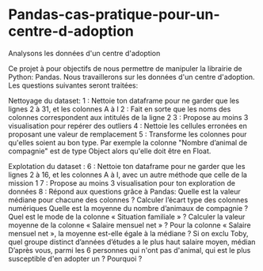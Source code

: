# Pandas-cas-pratique-pour-un-centre-d-adoption
Analysons les données d'un centre d'adoption

Ce projet à pour objectifs de nous permettre de manipuler la librairie de Python: Pandas. Nous travaillerons sur les données d'un centre d'adoption.
Les questions suivantes seront traitées:

Nettoyage du dataset: 
1 : Nettoie ton dataframe pour ne garder que les lignes 2 à 31, et les colonnes A à I
2 : Fait en sorte que les noms des colonnes correspondent aux intitulés de la ligne 2
3 : Propose au moins 3 visualisation pour repérer des outliers
4 : Nettoie les cellules erronées en proposant une valeur de remplacement
5 : Transforme les colonnes pour qu'elles soient au bon type. Par exemple la colonne "Nombre d’animal de compagnie" est de type Object alors qu'elle doit être en Float.

Explotation du dataset :
6 : Nettoie ton dataframe pour ne garder que les lignes 2 à 16, et les colonnes A à I, avec un autre méthode que celle de la mission 1
7 : Propose au moins 3 visualisation pour ton exploration de données
8 : Répond aux questions grâce à Pandas:
	Quelle est la valeur médiane pour chacune des colonnes ?
	Calculer l’écart type des colonnes numériques
	Quelle est la moyenne du nombre d’animaux de compagnie ?
	Quel est le mode de la colonne « Situation familiale » ?
	Calculer la valeur moyenne de la colonne « Salaire mensuel net » ?
	Pour la colonne « Salaire mensuel net », la moyenne est-elle égale à la médiane ?
	Si on exclu Toby, quel groupe distinct d’années d’études a le plus haut salaire moyen, médian 
	D’après vous, parmi les 6 personnes qui n'ont pas d'animal, qui est le plus susceptible d'en adopter un ? Pourquoi ?



